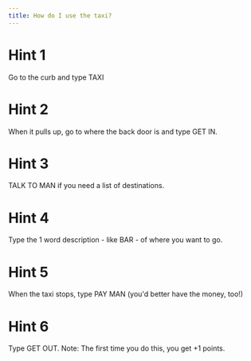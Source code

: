 ```yaml
---
title: How do I use the taxi?
---
```

# Hint 1
Go to the curb and type TAXI

# Hint 2
When it pulls up, go to where the back door is and type GET IN.

# Hint 3
TALK TO MAN if you need a list of destinations.

# Hint 4
Type the 1 word description - like BAR - of where you want to go.

# Hint 5
When the taxi stops, type PAY MAN (you'd better have the money, too!)

# Hint 6
Type GET OUT.   Note: The first time you do this, you get +1 points.

